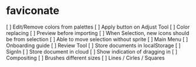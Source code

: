 # faviconate

[ ] Edit/Remove colors from palettes
[ ] Apply button on Adjust Tool
[ ] Color replacing
[ ] Preview before importing
[ ] When Selection, new icons should be from selection
[ ] Able to move selection without sprite
[ ] Main Menu
[ ] Onboarding guide
[ ] Review Tool
[ ] Store documents in localStorage
[ ] SignIn
[ ] Store document in cloud
[ ] Show indication of dragging in
[ ] Compositing
[ ] Brushes different sizes
[ ] Lines / Cirles / Squares